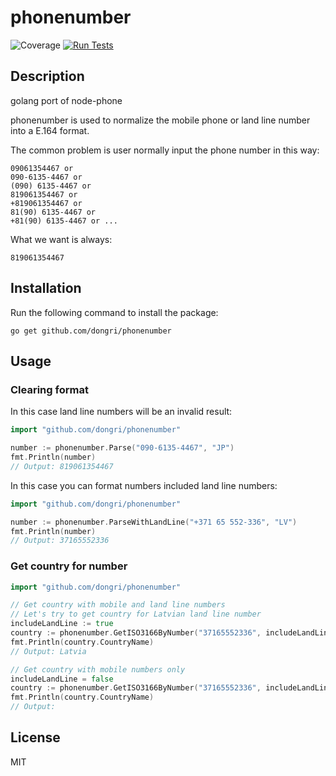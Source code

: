 # phonenumber
![Coverage](https://img.shields.io/badge/Coverage-99.3%25-brightgreen)
[![Run Tests](https://github.com/dongri/phonenumber/actions/workflows/run-tests.yml/badge.svg)](https://github.com/dongri/phonenumber/actions?query=branch%3Amaster)
## Description

golang port of node-phone

phonenumber is used to normalize the mobile phone or land line number into a E.164 format.

The common problem is user normally input the phone number in this way:

```
09061354467 or
090-6135-4467 or
(090) 6135-4467 or
819061354467 or
+819061354467 or
81(90) 6135-4467 or
+81(90) 6135-4467 or ...
```

What we want is always:

```
819061354467
```

## Installation
Run the following command to install the package:
```
go get github.com/dongri/phonenumber
```

## Usage

### Clearing format
In this case land line numbers will be an invalid result:
```go
import "github.com/dongri/phonenumber"

number := phonenumber.Parse("090-6135-4467", "JP")
fmt.Println(number)
// Output: 819061354467
```

In this case you can format numbers included land line numbers:
```go
import "github.com/dongri/phonenumber"

number := phonenumber.ParseWithLandLine("+371 65 552-336", "LV")
fmt.Println(number)
// Output: 37165552336
```

### Get country for number
```go
import "github.com/dongri/phonenumber"

// Get country with mobile and land line numbers
// Let's try to get country for Latvian land line number
includeLandLine := true
country := phonenumber.GetISO3166ByNumber("37165552336", includeLandLine)
fmt.Println(country.CountryName)
// Output: Latvia

// Get country with mobile numbers only
includeLandLine = false
country := phonenumber.GetISO3166ByNumber("37165552336", includeLandLine)
fmt.Println(country.CountryName)
// Output:
```

## License
MIT
